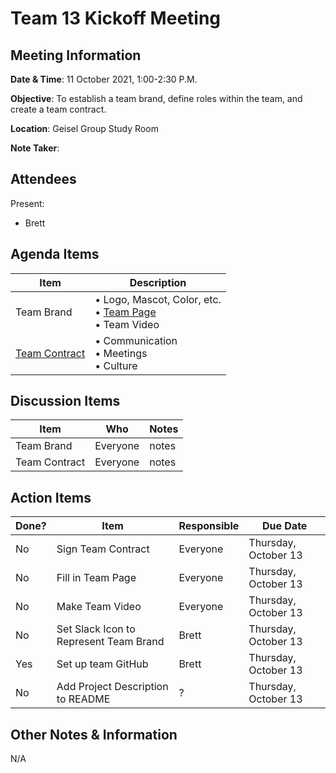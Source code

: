 # Team 13 Kickoff Meeting

## Meeting Information
**Date & Time**: 11 October 2021, 1:00-2:30 P.M.

**Objective**: To establish a team brand, define roles within the team, and create a team contract.

**Location**: Geisel Group Study Room

**Note Taker**:

## Attendees
Present:
- Brett

## Agenda Items
Item | Description
---- | ----
Team Brand | • Logo, Mascot, Color, etc. <br>• [Team Page](https://github.com/cse110-fa21-group13/cse110-fa21-group13/blob/main/admin/team.md) <br>• Team Video 
[Team Contract](https://github.com/cse110-fa21-group13/cse110-fa21-group13/blob/main/admin/misc/rules.md) | • Communication <br>• Meetings <br>• Culture

## Discussion Items
Item | Who | Notes |
---- | ---- | ---- |
Team Brand | Everyone | notes |
Team Contract | Everyone | notes |

## Action Items
| Done? | Item | Responsible | Due Date |
| ---- | ---- | ---- | ---- |
| No | Sign Team Contract | Everyone | Thursday, October 13 |
| No | Fill in Team Page | Everyone | Thursday, October 13 |
| No | Make Team Video | Everyone | Thursday, October 13 | 
| No | Set Slack Icon to Represent Team Brand | Brett | Thursday, October 13 |
| Yes| Set up team GitHub | Brett | Thursday, October 13 |
| No | Add Project Description to README | ? | Thursday, October 13 |

## Other Notes & Information
N/A
